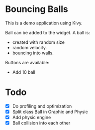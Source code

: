 # Bouncing Balls

This is a demo application using Kivy.

Ball can be added to the widget. A ball is:

* created with random size
* random velocity.
* bouncing into walls.

Buttons are available:

* Add 10 ball

# Todo
- [x] Do profiling and optimization
- [x] Split class Ball in Graphic and Physic
- [x] Add physic engine
- [x] Ball collision into each other